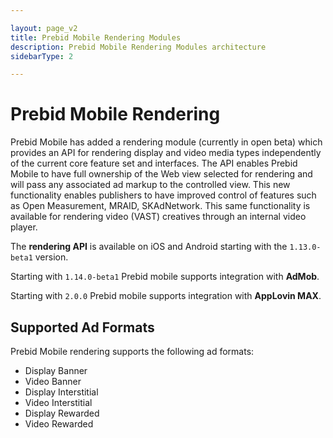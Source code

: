 ```yaml
---

layout: page_v2
title: Prebid Mobile Rendering Modules
description: Prebid Mobile Rendering Modules architecture
sidebarType: 2

---
```


# Prebid Mobile Rendering 

Prebid Mobile has added a rendering module (currently in open beta) which provides an API for rendering display and video media types independently of the current core feature set and interfaces. The API enables Prebid Mobile to have full ownership of the Web view selected for rendering and will pass any associated ad markup to the controlled view. This new functionality enables publishers to have improved control of features such as Open Measurement, MRAID, SKAdNetwork. This same functionality is available for rendering video (VAST) creatives through an internal video player.

The **rendering API** is available on iOS and Android starting with the `1.13.0-beta1` version. 

Starting with `1.14.0-beta1` Prebid mobile supports integration with **AdMob**.

Starting with `2.0.0` Prebid mobile supports integration with **AppLovin MAX**. 


## Supported Ad Formats

Prebid Mobile rendering supports the following ad formats:

* Display Banner
* Video Banner 
* Display Interstitial
* Video Interstitial
* Display Rewarded
* Video Rewarded



